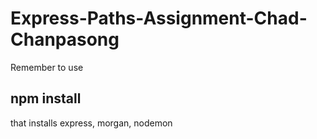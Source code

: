 # Express-Paths-Assignment-Chad-Chanpasong
Remember to use 
## npm install

that installs express, morgan, nodemon
